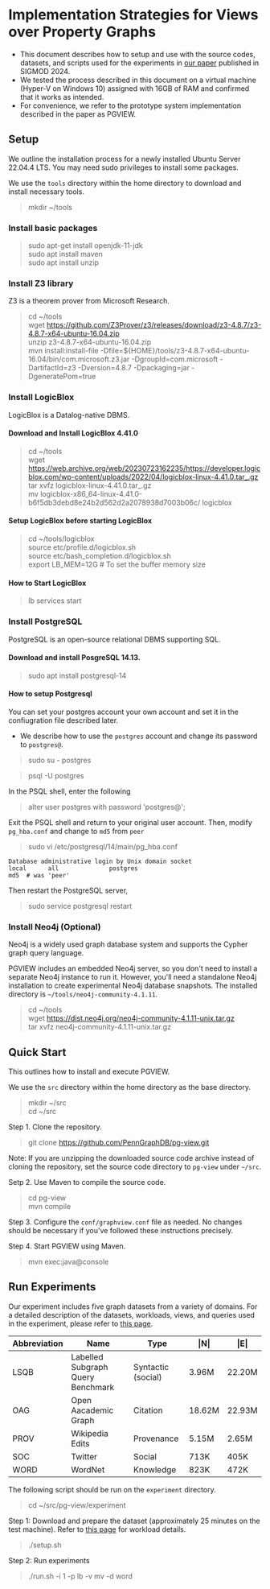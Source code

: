 # Implementation Strategies for Views over Property Graphs

 * This document describes how to setup and use with the source codes, datasets, and scripts used for the experiments in [our paper](https://dl.acm.org/doi/abs/10.1145/3654949) published in SIGMOD 2024.
 * We tested the process described in this document on a virtual machine (Hyper-V on Windows 10) assigned with 16GB of RAM and confirmed that it works as intended.
 * For convenience, we refer to the prototype system implementation described in the paper as PGVIEW.

## Setup  
We outline the installation process for a newly installed Ubuntu Server 22.04.4 LTS. You may need sudo privileges to install some packages.

We use the ```tools``` directory within the home directory to download and install necessary tools.

  > mkdir ~/tools

### Install basic packages
   > sudo apt-get install openjdk-11-jdk \
    sudo apt install maven \
    sudo apt install unzip

### Install Z3 library
Z3 is a theorem prover from Microsoft Research.

 > cd ~/tools \
  wget https://github.com/Z3Prover/z3/releases/download/z3-4.8.7/z3-4.8.7-x64-ubuntu-16.04.zip \
  unzip z3-4.8.7-x64-ubuntu-16.04.zip \
  mvn install:install-file -Dfile=${HOME}/tools/z3-4.8.7-x64-ubuntu-16.04/bin/com.microsoft.z3.jar -DgroupId=com.microsoft -DartifactId=z3 -Dversion=4.8.7 -Dpackaging=jar -DgeneratePom=true

### Install LogicBlox
LogicBlox is a Datalog-native DBMS.
#### Download and Install LogicBlox 4.41.0
 > cd ~/tools \
  wget https://web.archive.org/web/20230723162235/https://developer.logicblox.com/wp-content/uploads/2022/04/logicblox-linux-4.41.0.tar_.gz \
  tar xvfz logicblox-linux-4.41.0.tar_.gz \
  mv logicblox-x86_64-linux-4.41.0-b6f5db3debd8e24b2d562d2a2078938d7003b06c/ logicblox

 #### Setup LogicBlox before starting LogicBlox
 > cd ~/tools/logicblox \
  source etc/profile.d/logicblox.sh \
  source etc/bash_completion.d/logicblox.sh \
  export LB_MEM=12G \# To set the buffer memory size

 #### How to Start LogicBlox
 > lb services start

### Install PostgreSQL
PostgreSQL is an open-source relational DBMS supporting SQL.
#### Download and install PosgreSQL 14.13.
  > sudo apt install postgresql-14
#### How to setup Postgresql
You can set your postgres account your own account and set it in the confiugration file described later. 
 * We describe how to use the ```postgres``` account and change its password to ```postgres@```. 
 > sudo su - postgres

 > psql -U postgres

 In the PSQL shell, enter the following
 > alter user postgres with password 'postgres@';

 Exit the PSQL shell and return to your original user account. Then, modify ```pg_hba.conf``` and change to ```md5``` from ```peer```
 > sudo vi /etc/postgresql/14/main/pg_hba.conf

 ```
 Database administrative login by Unix domain socket
 local      all              postgres                                md5  # was 'peer'
 ```

 Then restart the PostgreSQL server,
 > sudo service postgresql restart

### Install Neo4j (Optional)
Neo4j is a widely used graph database system and supports the Cypher graph query language. 

PGVIEW includes an embedded Neo4j server, so you don't need to install a separate Neo4j instance to run it. However, you'll need a standalone Neo4j installation to create experimental Neo4j database snapshots. The installed directory is ```~/tools/neo4j-community-4.1.11```.

  > cd ~/tools \
   wget https://dist.neo4j.org/neo4j-community-4.1.11-unix.tar.gz \
   tar xvfz neo4j-community-4.1.11-unix.tar.gz



## Quick Start
This outlines how to install and execute PGVIEW.

We use the ```src``` directory within the home directory as the base directory.
> mkdir ~/src \
 cd ~/src

Step 1. Clone the repository.
> git clone https://github.com/PennGraphDB/pg-view.git

Note: If you are unzipping the downloaded source code archive instead of cloning the repository, set the source code directory to ```pg-view``` under ```~/src```.

Setp 2. Use Maven to compile the source code.
 > cd pg-view \
  mvn compile

Step 3. Configure the ```conf/graphview.conf``` file as needed. No changes should be necessary if you've followed these instructions precisely.

Step 4. Start PGVIEW using Maven.
 > mvn exec:java@console


 
## Run Experiments
Our experiment includes five graph datasets from a variety of domains. For a detailed description of the datasets, workloads, views, and queries used in the experiment, please refer to [this page](docs/workload.md).


| Abbreviation  | Name        | Type  | \|N\| | \|E\| |
| ------------- |-------------| ----- | ----- | ----- |
| LSQB | Labelled Subgraph Query Benchmark | Syntactic (social) | 3.96M | 22.20M |
| OAG | Open Aacademic Graph | Citation | 18.62M | 22.93M | 
| PROV | Wikipedia Edits | Provenance | 5.15M | 2.65M | 
| SOC | Twitter | Social | 713K | 405K | 
| WORD | WordNet | Knowledge | 823K | 472K | 
 
 The following script should be run on the ```experiment``` directory.
 > cd ~/src/pg-view/experiment

Step 1: Download and prepare the dataset (approximately 25 minutes on the test machine).  Refer to [this page](docs/datasets.md) for workload details. 

  > ./setup.sh
 
 Step 2: Run experiments 
 
  > ./run.sh -i 1 -p lb -v mv -d word


<!--
 Step 3: Collect data, then create tables and graphs.

  > ./report.sh
-->
